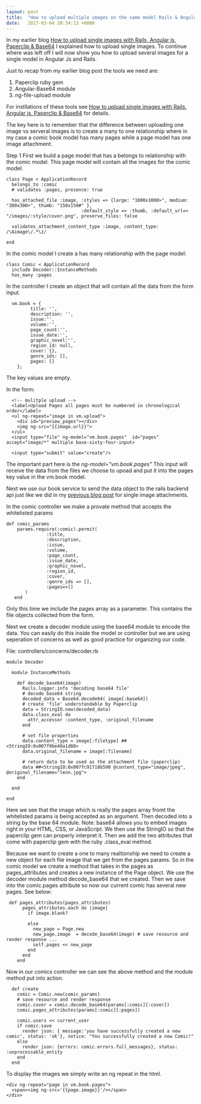 ```yaml
---
layout: post
title:  "How to upload multiple images on the same model Rails & Angular"
date:   2017-03-04 20:34:13 +0000
---
```



In my earlier blog [How to upload single images with Rails, Angular js, Paperclip & Base64](http://codelenn.com/2017/01/30/how_to_upload_images_with_rails_angular_js_saga_part_1/) I explained how to upload single images. To continue where was left off I will now show you how to upload several images for a single model in Angular Js and Rails. 

Just to recap from my earlier blog post the tools we need are:

1. Paperclip ruby gem 
2. Angular-Base64 module
3. ng-file-upload module

For instllations of these tools see [How to upload single images with Rails, Angular js, Paperclip & Base64](http://codelenn.com/2017/01/30/how_to_upload_images_with_rails_angular_js_saga_part_1/) for details.

The key here is to remember that the difference between uploading one image vs serveral images is to create a many to one relationship where in my case a comic book model has many pages while a page model has one image attachment. 

Step 1
First we build a page model that has a belongs to relationship with the comic model. This page model will contain all the images for the comic model.

```
class Page < ApplicationRecord
  belongs_to :comic
  # validates :pages, presence: true

  has_attached_file :image, :styles => {large: "1000x1000>", medium: "300x300>", thumb: "150x150#" },
                            :default_style => :thumb, :default_url=> "/images/:style/cover.png", preserve_files: false

  validates_attachment_content_type :image, content_type: /\Aimage\/.*\z/

end

```

In the comic model I create a has many relationship with the page model:

```
class Comic < ApplicationRecord
  include Decoder::InstanceMethods
  has_many :pages
```

In the controller I create an object that will contain all the data from the form input. 

```
  vm.book = {
         title: '',
         description: '',
         issue:'',
         volume:'',
         page_count:'',
         issue_date:'',
         graphic_novel:'',
         region_id: null,
         cover: {},
         genre_ids: [],
         pages: []
    };
```

The key values are empty. 

In the form: 
```
  <!-- mulitple upload -->
  <label>Upload Pages all pages must be numbered in chronological order</label>
  <ul ng-repeat="image in vm.upload">
    <div id="preview_pages"></div>
    <img ng-src="{{image.url}}">
  </ul>
  <input type="file" ng-model="vm.book.pages"  id="pages"  accept="image/*" multiple base-sixty-four-input>

  <input type="submit" value="create"/>
```

The important part here is the *ng-model="vm.book.pages"*
This input will receive the data from the files we choose to upoad and put it into the pages key value in the vm.book model. 

Next we use our book service to send the data object to the rails backend api just like we did in my [previous blog post](http://codelenn.com/2017/01/30/how_to_upload_images_with_rails_angular_js_saga_part_1/) for single image attachments.

In the comic controller we make a provate method that accepts the whitelisted params 

 ```
 def comic_params
     params.require(:comic).permit(
                :title,
                :description,
                :issue,
                :volume,
                :page_count,
                :issue_date,
                :graphic_novel,
                :region_id,
                :cover,
                :genre_ids => [],
                :pages=>[]
        )
    end
```

Only this time we include the pages array as a parameter. This contains the file objects collected from the form.

Next we create a decoder module using the base64 module to encode the data. You can easily do this inside the model or controller but we are using seperation of concerns as well as good practice for organizing our code. 

File: controllers/concerns/decoder.rb

```
module Decoder

  module InstanceMethods

    def decode_base64(image)
      Rails.logger.info 'decoding base64 file'
      # decode base64 string
      decoded_data = Base64.decode64( image[:base64])
      # create 'file' understandable by Paperclip
      data = StringIO.new(decoded_data)
      data.class_eval do
        attr_accessor :content_type, :original_filename
      end

      # set file properties
      data.content_type = image[:filetype] ##<StringIO:0x007f9be40a1d88>
      data.original_filename = image[:filename]

      # return data to be used as the attachment file (paperclip)
      data ##<StringIO:0x007fc91718b590 @content_type="image/jpeg", @original_filename="lenn.jpg">
    end

  end

end
```

Here we see that the image which is really the pages array fromt the whitelisted params is being accepted as an argument. Then decoded into a string by the base 64 module. Note: base64 allows you to embed images right in your HTML, CSS, or JavaScript.  We then use the StringIO so that the paperclip gem can properly interpret it. Then we add the two attributes that come with paperclip gem with the ruby .class_eval method.

Because we want to create a one to many realtionship we need to create a new object for each file image that we get from the pages params. So in the comic model we create a method that takes in the pages as pages_attributes and  creates a new  instance of the Page object. We use the decoder module method decode_base64 that we created. Then we save into the comic.pages attribute so now our current comic has several new pages. See below:

```
 def pages_attributes(pages_attributes)
      pages_attributes.each do |image|
        if image.blank?

        else
          new_page = Page.new
          new_page.image  = decode_base64(image) # save resource and render response ...
          self.pages << new_page
        end
      end
    end
```

Now in our comics controller we can see the above method and the module method put into action. 
```
  def create
    comic = Comic.new(comic_params)
    # save resource and render response
    comic.cover = comic.decode_base64(params[:comic][:cover])
    comic.pages_attributes(params[:comic][:pages])

    comic.users << current_user
    if comic.save
      render json: { message:'you have successfully created a new comic', status: 'ok'}, notice: "You successfully created a new Comic!"
    else
      render json: {errors: comic.errors.full_messages}, status: :unprocessable_entity
    end
  end
```
To display the images we simply write an ng repeat in the html.
```
<div ng-repeat="page in vm.book.pages">
  <span><img ng-src='{{page.image}}'/></span>
</div>
```
